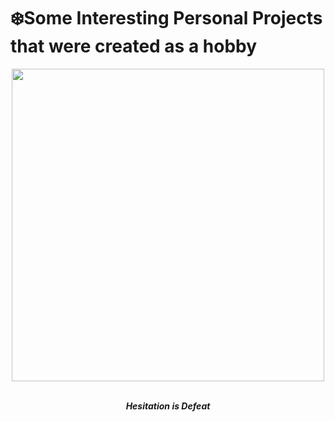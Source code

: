 # ❄️Some Interesting Personal Projects that were created as a hobby


<div align="center">
<img src="https://github.com/user-attachments/assets/392d9a3e-37ad-49ff-b7c7-b00849b87763" width ="500">
</div>

<br>
<p align="center"><b><i>Hesitation is Defeat</i></b></p>

